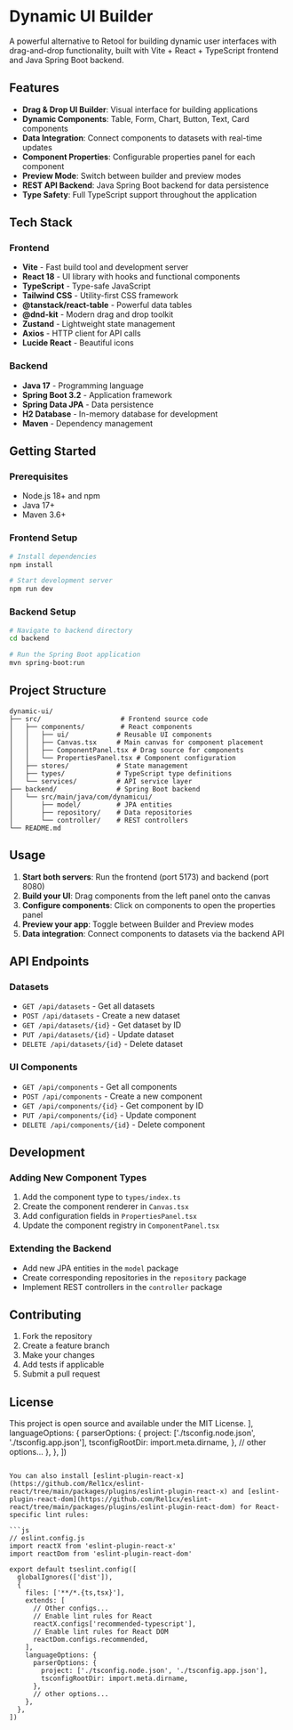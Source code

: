 # Dynamic UI Builder

A powerful alternative to Retool for building dynamic user interfaces with drag-and-drop functionality, built with Vite + React + TypeScript frontend and Java Spring Boot backend.

## Features

- **Drag & Drop UI Builder**: Visual interface for building applications
- **Dynamic Components**: Table, Form, Chart, Button, Text, Card components
- **Data Integration**: Connect components to datasets with real-time updates
- **Component Properties**: Configurable properties panel for each component
- **Preview Mode**: Switch between builder and preview modes
- **REST API Backend**: Java Spring Boot backend for data persistence
- **Type Safety**: Full TypeScript support throughout the application

## Tech Stack

### Frontend
- **Vite** - Fast build tool and development server
- **React 18** - UI library with hooks and functional components
- **TypeScript** - Type-safe JavaScript
- **Tailwind CSS** - Utility-first CSS framework
- **@tanstack/react-table** - Powerful data tables
- **@dnd-kit** - Modern drag and drop toolkit
- **Zustand** - Lightweight state management
- **Axios** - HTTP client for API calls
- **Lucide React** - Beautiful icons

### Backend
- **Java 17** - Programming language
- **Spring Boot 3.2** - Application framework
- **Spring Data JPA** - Data persistence
- **H2 Database** - In-memory database for development
- **Maven** - Dependency management

## Getting Started

### Prerequisites
- Node.js 18+ and npm
- Java 17+
- Maven 3.6+

### Frontend Setup
```bash
# Install dependencies
npm install

# Start development server
npm run dev
```

### Backend Setup
```bash
# Navigate to backend directory
cd backend

# Run the Spring Boot application
mvn spring-boot:run
```

## Project Structure

```
dynamic-ui/
├── src/                    # Frontend source code
│   ├── components/         # React components
│   │   ├── ui/            # Reusable UI components
│   │   ├── Canvas.tsx     # Main canvas for component placement
│   │   ├── ComponentPanel.tsx # Drag source for components
│   │   └── PropertiesPanel.tsx # Component configuration
│   ├── stores/            # State management
│   ├── types/             # TypeScript type definitions
│   └── services/          # API service layer
├── backend/               # Spring Boot backend
│   └── src/main/java/com/dynamicui/
│       ├── model/         # JPA entities
│       ├── repository/    # Data repositories
│       └── controller/    # REST controllers
└── README.md
```

## Usage

1. **Start both servers**: Run the frontend (port 5173) and backend (port 8080)
2. **Build your UI**: Drag components from the left panel onto the canvas
3. **Configure components**: Click on components to open the properties panel
4. **Preview your app**: Toggle between Builder and Preview modes
5. **Data integration**: Connect components to datasets via the backend API

## API Endpoints

### Datasets
- `GET /api/datasets` - Get all datasets
- `POST /api/datasets` - Create a new dataset
- `GET /api/datasets/{id}` - Get dataset by ID
- `PUT /api/datasets/{id}` - Update dataset
- `DELETE /api/datasets/{id}` - Delete dataset

### UI Components
- `GET /api/components` - Get all components
- `POST /api/components` - Create a new component
- `GET /api/components/{id}` - Get component by ID
- `PUT /api/components/{id}` - Update component
- `DELETE /api/components/{id}` - Delete component

## Development

### Adding New Component Types
1. Add the component type to `types/index.ts`
2. Create the component renderer in `Canvas.tsx`
3. Add configuration fields in `PropertiesPanel.tsx`
4. Update the component registry in `ComponentPanel.tsx`

### Extending the Backend
- Add new JPA entities in the `model` package
- Create corresponding repositories in the `repository` package
- Implement REST controllers in the `controller` package

## Contributing

1. Fork the repository
2. Create a feature branch
3. Make your changes
4. Add tests if applicable
5. Submit a pull request

## License

This project is open source and available under the MIT License.
    ],
    languageOptions: {
      parserOptions: {
        project: ['./tsconfig.node.json', './tsconfig.app.json'],
        tsconfigRootDir: import.meta.dirname,
      },
      // other options...
    },
  },
])
```

You can also install [eslint-plugin-react-x](https://github.com/Rel1cx/eslint-react/tree/main/packages/plugins/eslint-plugin-react-x) and [eslint-plugin-react-dom](https://github.com/Rel1cx/eslint-react/tree/main/packages/plugins/eslint-plugin-react-dom) for React-specific lint rules:

```js
// eslint.config.js
import reactX from 'eslint-plugin-react-x'
import reactDom from 'eslint-plugin-react-dom'

export default tseslint.config([
  globalIgnores(['dist']),
  {
    files: ['**/*.{ts,tsx}'],
    extends: [
      // Other configs...
      // Enable lint rules for React
      reactX.configs['recommended-typescript'],
      // Enable lint rules for React DOM
      reactDom.configs.recommended,
    ],
    languageOptions: {
      parserOptions: {
        project: ['./tsconfig.node.json', './tsconfig.app.json'],
        tsconfigRootDir: import.meta.dirname,
      },
      // other options...
    },
  },
])
```
